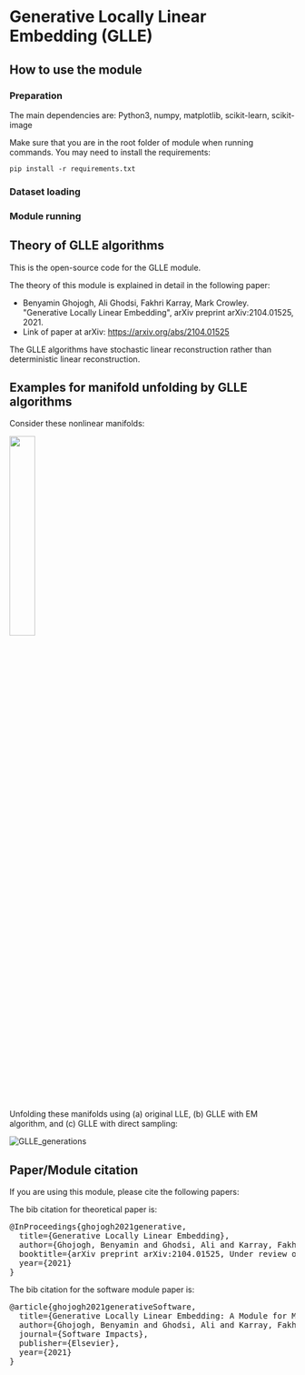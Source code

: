 # Generative Locally Linear Embedding (GLLE)

## How to use the module

### Preparation

The main dependencies are: Python3, numpy, matplotlib, scikit-learn, scikit-image

Make sure that you are in the root folder of module when running commands. You may need to install the requirements:

`pip install -r requirements.txt`

### Dataset loading

### Module running

## Theory of GLLE algorithms

This is the open-source code for the GLLE module. 

The theory of this module is explained in detail in the following paper:

- Benyamin Ghojogh, Ali Ghodsi, Fakhri Karray, Mark Crowley. "Generative Locally Linear Embedding", arXiv preprint 	arXiv:2104.01525, 2021.
- Link of paper at arXiv: https://arxiv.org/abs/2104.01525

The GLLE algorithms have stochastic linear reconstruction rather than deterministic linear reconstruction. 

## Examples for manifold unfolding by GLLE algorithms

Consider these nonlinear manifolds:

<img src="https://user-images.githubusercontent.com/66282117/113497353-5203f980-94d1-11eb-86f8-1f1b4d86f173.png" width="30%">

Unfolding these manifolds using (a) original LLE, (b) GLLE with EM algorithm, and (c) GLLE with direct sampling:

![GLLE_generations](https://user-images.githubusercontent.com/66282117/113497394-a7400b00-94d1-11eb-9101-6d67b6bfefc4.png)

## Paper/Module citation

If you are using this module, please cite the following papers:

The bib citation for theoretical paper is:
<pre>
@InProceedings{ghojogh2021generative,
  title={Generative Locally Linear Embedding},
  author={Ghojogh, Benyamin and Ghodsi, Ali and Karray, Fakhri and Crowley, Mark},
  booktitle={arXiv preprint arXiv:2104.01525, Under review of IEEE SMC conference},
  year={2021}
}
</pre>

The bib citation for the software module paper is:
<pre>
@article{ghojogh2021generativeSoftware,
  title={Generative Locally Linear Embedding: A Module for Manifold Unfolding and Visualization},
  author={Ghojogh, Benyamin and Ghodsi, Ali and Karray, Fakhri and Crowley, Mark},
  journal={Software Impacts},
  publisher={Elsevier},
  year={2021}
}
</pre>
